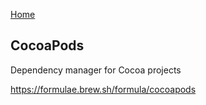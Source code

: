 [Home](../README.md)
## CocoaPods

Dependency manager for Cocoa projects

https://formulae.brew.sh/formula/cocoapods
